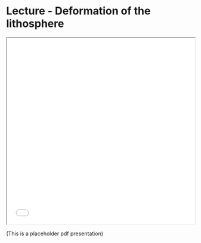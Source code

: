 # Lecture - Deformation of the lithosphere 

<iframe src="../Figures/PDFs/PHYS3070_lithosphere.pdf" width="100%" height="500px", allowfullscreen>
</iframe>

(This is a placeholder pdf presentation) 



<!-- 
A lecture can have some notes and a slideshow. 

<iframe src="../slideshows/example_slide_deck1.reveal.html" title="Slideshow" width=100%, height=500, allowfullscreen></iframe>

The embedding is via an `html iframe` that points to the built path (all the slides are rendered into the 
slideshows directory at the `root` level of the book)

```html
<iframe src="../slideshows/example_slide_deck1.reveal.html" title="Slideshow" width=100%, height=500, allowfullscreen></iframe>
```
-->


